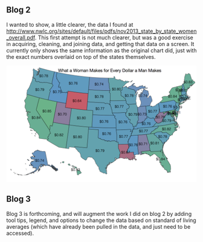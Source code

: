 ## Blog 2

I wanted to show, a little clearer, the data I found at http://www.nwlc.org/sites/default/files/pdfs/nov2013_state_by_state_women_overall.pdf.  This first attempt is not much clearer, but was a good exercise in acquiring, cleaning, and joining data, and getting that data on a screen.  It currently only shows the same information as the original chart did, just with the exact numbers overlaid on top of the states themselves.

![Blogpost2](map.png)

## Blog 3

Blog 3 is forthcoming, and will augment the work I did on blog 2 by adding tool tips, legend, and options to change the data based on standard of living averages (which have already been pulled in the data, and just need to be accessed).